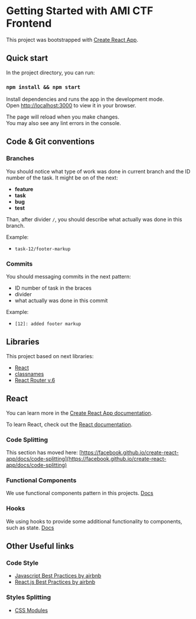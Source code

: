 # Getting Started with AMI CTF Frontend

This project was bootstrapped with [Create React App](https://github.com/facebook/create-react-app).

## Quick start

In the project directory, you can run:

### `npm install && npm start`

Install dependencies and runs the app in the development mode.\
Open [http://localhost:3000](http://localhost:3000) to view it in your browser.

The page will reload when you make changes.\
You may also see any lint errors in the console.

## Code & Git conventions

### Branches

You should notice what type of work was done in current branch and the ID number of the task. It might be on of the next:
  - **feature**
  - **task**
  - **bug**
  - **test**

Than, after divider `/`, you should describe what actually was done in this branch.

Example:
  - `task-12/footer-markup`

### Commits

You should messaging commits in the next pattern:
 - ID number of task in the braces
 - divider
 - what actually was done in this commit

 Example:
  - `[12]: added footer markup`

## Libraries

This project based on next libraries:
 - [React](https://reactjs.org/)
 - [classnames](https://github.com/JedWatson/classnames#readme)
 - [React Router v.6](https://reactrouter.com/en/main)

## React

You can learn more in the [Create React App documentation](https://facebook.github.io/create-react-app/docs/getting-started).

To learn React, check out the [React documentation](https://reactjs.org/).

### Code Splitting

This section has moved here: [https://facebook.github.io/create-react-app/docs/code-splitting](https://facebook.github.io/create-react-app/docs/code-splitting)

### Functional Components

We use functional components pattern in this projects. [Docs](https://beta.reactjs.org/learn/describing-the-ui)

### Hooks

We using hooks to provide some additional functionality to components, such as state. [Docs](https://reactjs.org/docs/hooks-intro.html)

## Other Useful links

### Code Style
- [Javascript Best Practices by airbnb](https://github.com/airbnb/javascript)
- [React.js Best Practices by airbnb](https://github.com/airbnb/javascript/tree/master/react)

### Styles Splitting
- [CSS Modules](https://github.com/css-modules/css-modules)